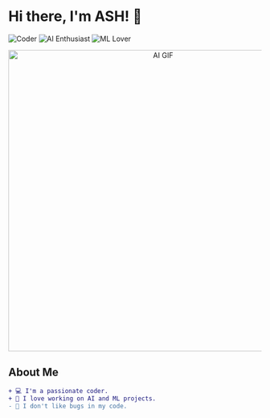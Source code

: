 # Hi there, I'm ASH! 👋

![Coder](https://img.shields.io/badge/Coder-💻-blue?style=for-the-badge)
![AI Enthusiast](https://img.shields.io/badge/AI_Enthusiast-🤖-green?style=for-the-badge)
![ML Lover](https://img.shields.io/badge/ML_Lover-📊-orange?style=for-the-badge)

<p align="center">
  <img src="https://media.giphy.com/media/26tn33aiTi1jkl6H6/giphy.gif" alt="AI GIF" width="600"/>
</p>

## About Me
```diff
+ 💻 I'm a passionate coder.
+ 🤖 I love working on AI and ML projects.
- 🚫 I don't like bugs in my code.
